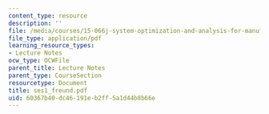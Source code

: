 ```yaml
---
content_type: resource
description: ''
file: /media/courses/15-066j-system-optimization-and-analysis-for-manufacturing-summer-2003/60367b40dc46191eb2ff5a1d44b8b66e_ses1_freund.pdf
file_type: application/pdf
learning_resource_types:
- Lecture Notes
ocw_type: OCWFile
parent_title: Lecture Notes
parent_type: CourseSection
resourcetype: Document
title: ses1_freund.pdf
uid: 60367b40-dc46-191e-b2ff-5a1d44b8b66e
---
```


